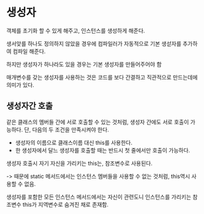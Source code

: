 # 생성자

객체를 초기화 할 수 있게 해주고, 인스턴스를 생성하게 해준다.


생서앚를 하나도 정의하지 않았을 경우에 컴파일러가 자동적으로 기본 생섣자를 추가하여 컴파일 해준다. 

하지만 생성자가 하나라도 있을 경우는 기본 생성자를 만들어주어야 함

매개변수를 갖는 생성자를 사용하는 것은 코드를 보다 간결하고 직관적으로 만드는데에 의미가 있다. 

## 생성자간 호출
같은 클래스의 멤버들 간에 서로 호출할 수 있는 것처럼, 생성자 간에도 서로 호출이 가능하다.
단, 다음의 두 조건을 만족시켜야 한다. 

- 생성자의 이름으로 클래스이름 대신 this를 사용한다.
- 한 생성자에서 달느 생성자를 호출할 때는 반드시 첫 줄에서만 호출이 가능하다. 

생성자 호출시 자기 자신을 가리키는 this는, 참조변수로 사용된다. 

-> 때문에 static 메서드에서는 인스턴스 멤버들을 사용할 수 없는 것처럼, this역시 사용할 수 없음.

생성자를 포함한 모든 인스턴스 메서드에서는 자신이 관련도니 인스턴스를 가리키는 참조변수 this가 지역변수로 숨겨진 채로 존재함. 

